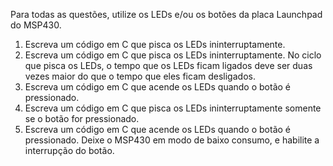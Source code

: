 Para todas as questões, utilize os LEDs e/ou os botões da placa Launchpad do MSP430.
1. Escreva um código em C que pisca os LEDs ininterruptamente.
2. Escreva um código em C que pisca os LEDs ininterruptamente. No ciclo que pisca os LEDs, o tempo que os LEDs ficam ligados deve ser duas vezes maior do que o tempo que eles ficam desligados.
3. Escreva um código em C que acende os LEDs quando o botão é pressionado.
4. Escreva um código em C que pisca os LEDs ininterruptamente somente se o botão for pressionado.
5. Escreva um código em C que acende os LEDs quando o botão é pressionado. Deixe o MSP430 em modo de baixo consumo, e habilite a interrupção do botão.
